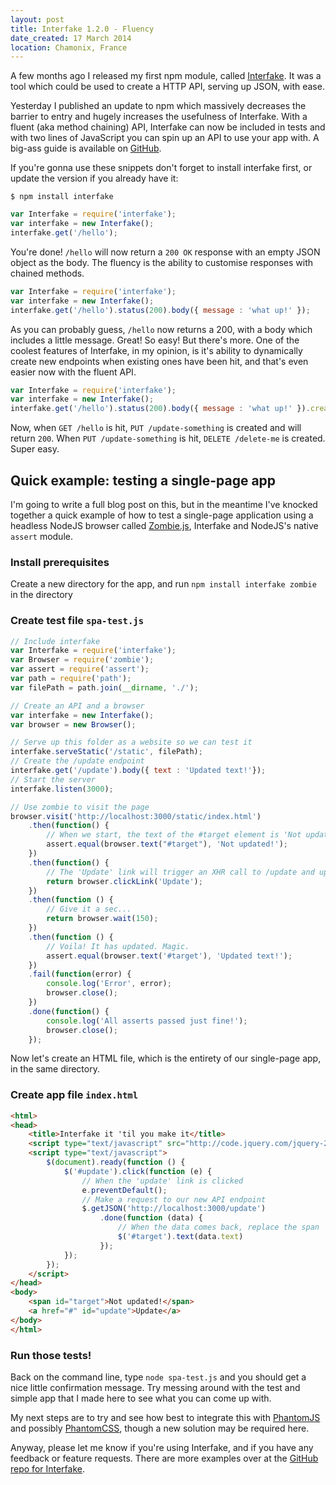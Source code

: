 ```yaml
---
layout: post
title: Interfake 1.2.0 - Fluency
date_created: 17 March 2014
location: Chamonix, France
---
```


A few months ago I released my first npm module, called [Interfake](https://github.com/basicallydan/interfake). It was a tool which could be used to create a HTTP API, serving up JSON, with ease.

Yesterday I published an update to npm which massively decreases the barrier to entry and hugely increases the usefulness of Interfake. With a fluent (aka method chaining) API, Interfake can now be included in tests and with two lines of JavaScript you can spin up an API to use your app with. A big-ass guide is available on [GitHub](https://github.com/basicallydan/interfake).

If you're gonna use these snippets don't forget to install interfake first, or update the version if you already have it:

~~~
$ npm install interfake
~~~

~~~javascript
var Interfake = require('interfake');
var interfake = new Interfake();
interfake.get('/hello');
~~~

You're done! `/hello` will now return a `200 OK` response with an empty JSON object as the body. The fluency is the ability to customise responses with chained methods.

~~~javascript
var Interfake = require('interfake');
var interfake = new Interfake();
interfake.get('/hello').status(200).body({ message : 'what up!' });
~~~

As you can probably guess, `/hello` now returns a 200, with a body which includes a little message. Great! So easy! But there's more. One of the coolest features of Interfake, in my opinion, is it's ability to dynamically create new endpoints when existing ones have been hit, and that's even easier now with the fluent API.

~~~javascript
var Interfake = require('interfake');
var interfake = new Interfake();
interfake.get('/hello').status(200).body({ message : 'what up!' }).creates.put('/update-something').creates.delete('/delete-me');
~~~

Now, when `GET /hello` is hit, `PUT /update-something` is created and will return `200`. When `PUT /update-something` is hit, `DELETE /delete-me` is created. Super easy.

## Quick example: testing a single-page app

I'm going to write a full blog post on this, but in the meantime I've knocked together a quick example of how to test a single-page application using a headless NodeJS browser called [Zombie.js](http://zombie.labnotes.org), Interfake and NodeJS's native `assert` module.

### Install prerequisites

Create a new directory for the app, and run `npm install interfake zombie` in the directory

### Create test file `spa-test.js`

~~~javascript
// Include interfake
var Interfake = require('interfake');
var Browser = require('zombie');
var assert = require('assert');
var path = require('path');
var filePath = path.join(__dirname, './');

// Create an API and a browser
var interfake = new Interfake();
var browser = new Browser();

// Serve up this folder as a website so we can test it
interfake.serveStatic('/static', filePath);
// Create the /update endpoint
interfake.get('/update').body({ text : 'Updated text!'});
// Start the server
interfake.listen(3000);

// Use zombie to visit the page
browser.visit('http://localhost:3000/static/index.html')
	.then(function() {
		// When we start, the text of the #target element is 'Not updated!'
		assert.equal(browser.text("#target"), 'Not updated!');
	})
	.then(function() {
		// The 'Update' link will trigger an XHR call to /update and update the text with the response data
		return browser.clickLink('Update');
	})
	.then(function () {
		// Give it a sec...
		return browser.wait(150);
	})
	.then(function () {
		// Voila! It has updated. Magic.
		assert.equal(browser.text('#target'), 'Updated text!');
	})
	.fail(function(error) {
		console.log('Error', error);
		browser.close();
	})
	.done(function() {
		console.log('All asserts passed just fine!');
		browser.close();
	});
~~~

Now let's create an HTML file, which is the entirety of our single-page app, in the same directory.

### Create app file `index.html`
~~~html
<html>
<head>
	<title>Interfake it 'til you make it</title>
	<script type="text/javascript" src="http://code.jquery.com/jquery-2.1.0.min.js"></script>
	<script type="text/javascript">
		$(document).ready(function () {
			$('#update').click(function (e) {
                // When the 'update' link is clicked
				e.preventDefault();
                // Make a request to our new API endpoint
                $.getJSON('http://localhost:3000/update')
					.done(function (data) {
                        // When the data comes back, replace the span
						$('#target').text(data.text)
					});
			});
		});
	</script>
</head>
<body>
	<span id="target">Not updated!</span>
	<a href="#" id="update">Update</a>
</body>
</html>
~~~

### Run those tests!

Back on the command line, type `node spa-test.js` and you should get a nice little confirmation message. Try messing around with the test and simple app that I made here to see what you can come up with.

My next steps are to try and see how best to integrate this with [PhantomJS](http://phantomjs.org) and possibly [PhantomCSS](https://github.com/Huddle/PhantomCSS), though a new solution may be required here.

Anyway, please let me know if you're using Interfake, and if you have any feedback or feature requests. There are more examples over at the [GitHub repo for Interfake](https://github.com/basicallydan/interfake).
